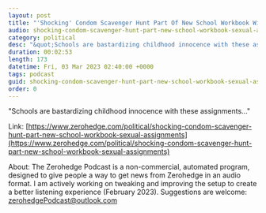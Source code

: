 ```yaml
---
layout: post
title: "'Shocking' Condom Scavenger Hunt Part Of New School Workbook With 'Sexual Assignments'"
audio: shocking-condom-scavenger-hunt-part-new-school-workbook-sexual-assignments-0
category: political
desc: "&quot;Schools are bastardizing childhood innocence with these assignments...&quot;"
duration: 00:02:53
length: 173
datetime: Fri, 03 Mar 2023 02:40:00 +0000
tags: podcast
guid: shocking-condom-scavenger-hunt-part-new-school-workbook-sexual-assignments-0
order: 0
---
```

&quot;Schools are bastardizing childhood innocence with these assignments...&quot;

Link: [https://www.zerohedge.com/political/shocking-condom-scavenger-hunt-part-new-school-workbook-sexual-assignments](https://www.zerohedge.com/political/shocking-condom-scavenger-hunt-part-new-school-workbook-sexual-assignments)

About: The Zerohedge Podcast is a non-commercial, automated program, designed to give people a way to get news from Zerohedge in an audio format.  I am actively working on tweaking and improving the setup to create a better listening experience (February 2023).  Suggestions are welcome: [zerohedgePodcast@outlook.com](mailto:zerohedgePodcast@outlook.com)